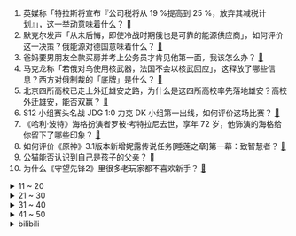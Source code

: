 1. 英媒称「特拉斯将宣布『公司税将从 19 %提高到 25 %，放弃其减税计划』」，这一举动意味着什么？ [:link:](https://www.zhihu.com/question/559466013)
2. 默克尔发声「从未后悔，即使冷战时期俄也是可靠的能源供应商」，如何评价这一决策？俄能源对德国意味着什么？ [:link:](https://www.zhihu.com/question/559426521)
3. 爸妈要男朋友全款买房并考上公务员才肯见他第一面，我该怎么办？ [:link:](https://www.zhihu.com/question/550231926)
4. 马克龙称「若俄对乌使用核武器，法国不会以核武回应」，这释放了哪些信息？西方对俄制裁的「底牌」是什么？ [:link:](https://www.zhihu.com/question/559449170)
5. 北京四所高校已走上外迁雄安之路，为什么是这四所高校率先落地雄安？高校外迁雄安，能否双赢？ [:link:](https://www.zhihu.com/question/558866817)
6. S12 小组赛头名战 JDG 1:0 力克 DK 小组第一出线，如何评价这场比赛？ [:link:](https://www.zhihu.com/question/559536762)
7. 《哈利·波特》海格扮演者罗彼·考特拉尼去世，享年 72 岁，他饰演的海格给你留下了哪些印象？ [:link:](https://www.zhihu.com/question/559515269)
8. 如何评价《原神》3.1版本新增妮露传说任务[睡莲之章]第一幕：致智慧者？ [:link:](https://www.zhihu.com/question/555889159)
9. 公猫能否认识到自己是孩子的父亲？ [:link:](https://www.zhihu.com/question/56747408)
10. 为什么《守望先锋2》里很多老玩家都不喜欢新手？ [:link:](https://www.zhihu.com/question/558573518)
<details>
<summary>11 ~ 20</summary>

11. 为什么在上海交大这种学校，也容易堕落得一塌糊涂？又该怎么自我拯救？ [:link:](https://www.zhihu.com/question/303130196)
12. 如何评价《一年一度喜剧大赛》第二季第四期？ [:link:](https://www.zhihu.com/question/559473927)
13. 普京称「目前已经完成动员 22 万余人，俄罗斯无意摧毁乌克兰」，哪些信息值得关注？ [:link:](https://www.zhihu.com/question/559497014)
14. 如何评价美剧 《指环王：力量之戒》第一季第八集（大结局）？ [:link:](https://www.zhihu.com/question/559363612)
15. S12 小组出线日 JDG 0:1 不敌 DK 遭遇世界赛首败，如何评价这场比赛？ [:link:](https://www.zhihu.com/question/559522274)
16. 今年十二岁，同龄人都喜欢追星，而我喜欢看《水浒传》。我该不该变得合群一些？ [:link:](https://www.zhihu.com/question/559363015)
17. 离23考研2个月时间，现阶段复习有什么需要注意的吗？ [:link:](https://www.zhihu.com/question/558396358)
18. 当你每天都很努力，然而没感觉到有回报，你会继续坚持下去吗？ [:link:](https://www.zhihu.com/question/559451772)
19. 是什么原因导致曾经爆火的铁观音，现竟「无人问津」？ [:link:](https://www.zhihu.com/question/553670319)
20. 自己正在变老的明显特征是什么？ [:link:](https://www.zhihu.com/question/557665060)
</details>
<details>
<summary>21 ~ 30</summary>

21. 坚持每天跑步五公里，两年后会有什么变化？ [:link:](https://www.zhihu.com/question/418315082)
22. 长沙拟规定生三孩及以上家庭每孩补贴 1 万，该项补贴的实施是出于对哪些方面的考虑？ [:link:](https://www.zhihu.com/question/547345908)
23. 如何看待 Gumayusi 采访称「八强最想遇到 TES，因为 Jackeylove 打的好」？ [:link:](https://www.zhihu.com/question/559296299)
24. 《赛博朋克：边缘行者》都2077年了，为什么露西还在抽传统香烟？ [:link:](https://www.zhihu.com/question/558027426)
25. 人脑类器官细胞首次被植入幼年大鼠大脑，证明了植入的人类神经元能够影响动物的行为，这一发现有哪些意义？ [:link:](https://www.zhihu.com/question/559251344)
26. 如果你半夜劲头很足，然后学习，且效率蛮高，你的室友却质问说：“白天干嘛去了？”该怎么办？ [:link:](https://www.zhihu.com/question/559130671)
27. 为什么我的猫从来没有发生踩奶这种行为？ [:link:](https://www.zhihu.com/question/473172300)
28. 家长称老师留「数 1 万粒米」作业全家出动，如何评价此事件？你还遇到过哪些奇葩作业？ [:link:](https://www.zhihu.com/question/559321854)
29. 为什么东吴面馆开不出苏州？ [:link:](https://www.zhihu.com/question/323640367)
30. 为什么职场中的老员工都不愿意带新员工，连主管都不愿意多教？ [:link:](https://www.zhihu.com/question/502392548)
</details>
<details>
<summary>31 ~ 40</summary>

31. 《千与千寻》中千寻为什么能一口咬定爸妈不在众猪当中？ [:link:](https://www.zhihu.com/question/494330163)
32. 摩根大通 CEO 警告称「欧洲已陷入经济衰退，明年年中将轮到美国」，如何解读这一信息？ [:link:](https://www.zhihu.com/question/558612871)
33. 有没有什么是考研前不知道，考研后才明白的事情呢？ [:link:](https://www.zhihu.com/question/551907944)
34. 怎么在一个月内让英语听力有明显的提高？ [:link:](https://www.zhihu.com/question/24706380)
35. 法拉利双 11 前夕抢开官方服装店，风衣售价超 4 万，汽车品牌为何钟爱跨界？这对奢侈品市场有何影响？ [:link:](https://www.zhihu.com/question/559325018)
36. 25岁转UI设计还晚吗? [:link:](https://www.zhihu.com/question/533829848)
37. 199 管理类联考都有哪些坑？ [:link:](https://www.zhihu.com/question/312937027)
38. 计算机专业大一学生，编程基础较差，有哪些有梯度的刷题网站或者 app 值得推荐? [:link:](https://www.zhihu.com/question/379919726)
39. 《叶问》四部电影中最能打的对手是谁？ [:link:](https://www.zhihu.com/question/362126132)
40. 英国财政大臣夸西·克沃滕在发布「迷你预算」引发金融动荡和保守党议员反对后被解职，如何看待此事？ [:link:](https://www.zhihu.com/question/559476838)
</details>
<details>
<summary>41 ~ 50</summary>

41. 做跨境电商，如何选择产品？ [:link:](https://www.zhihu.com/question/504146293)
42. 韩国宣布对朝鲜实施「单边制裁」，以应对朝鲜近期一系列军事行动。如何评价这一举措？有哪些信息值得注意？ [:link:](https://www.zhihu.com/question/559295905)
43. 幼儿园放学后大家都是怎么安排孩子时间的? [:link:](https://www.zhihu.com/question/462392757)
44. 美国再提供 7.25 亿美元对乌军事援助，这将对俄乌局势产生哪些影响？ [:link:](https://www.zhihu.com/question/559521548)
45. 鄱阳湖水位止跌回升，江西还将「旱」多久？干旱对鄱阳湖生态有何影响？我们该如何应对旱情？ [:link:](https://www.zhihu.com/question/559235747)
46. 北京 2023 年高考报名 11 月 1 日开始，有哪些信息值得关注？ [:link:](https://www.zhihu.com/question/559337519)
47. 拉尼娜事件持续影响，今年「冷冬」还是「暖冬」？还有哪些因素会影响冬季气候？ [:link:](https://www.zhihu.com/question/559446952)
48. 你是个会很在意别人的看法的人吗？ [:link:](https://www.zhihu.com/question/557565610)
49. 香水对你来说意味什么？ [:link:](https://www.zhihu.com/question/347959097)
50. 为什么《天气之子》男主跟《大鱼海棠》女主行为"相似"，但前者骂声少，而后者骂声多? [:link:](https://www.zhihu.com/question/353626685)
</details><details>
<summary>bilibili</summary>

1. 有的人死了，尸体都找不回来，《非常警事》主题曲发布，讲述禁毒战场的一起真案 [:link:](//www.bilibili.com/video/BV1id4y1i7fY)
2. 什么叫国产战争片天花板！《特级英雄黄继光》硬核影评 [:link:](//www.bilibili.com/video/BV17D4y1C7W5)
3. 《原神》角色演示-「妮露：莲舞纤姿」 [:link:](//www.bilibili.com/video/BV1AP411E773)
4. 别眨眼，三十秒夺走你的硬币 [:link:](//www.bilibili.com/video/BV1mB4y1j7tG)
5. 近半年时间制作的福州肉燕，我尽力了！ [:link:](//www.bilibili.com/video/BV1UW4y1J7V6)
6. 它没流量没上院线，却是今年最佳国产战争片！【特级英雄黄继光】 [:link:](//www.bilibili.com/video/BV1FT411N7uH)
7. 好久没吃过的街头拌水果，久违了兄弟们，我回归了。 [:link:](//www.bilibili.com/video/BV1yV4y1L77C)
8. “放屁模拟器” [:link:](//www.bilibili.com/video/BV1o8411W78n)
9. 不懂英语如何刺探英国情报？【硬核狠人40】 [:link:](//www.bilibili.com/video/BV1R44y1f7Yv)
10. 再见了我要去开滴滴 [:link:](//www.bilibili.com/video/BV1PB4y17726)
<details>
<summary>11 ~ 20</summary>

11. 如果有人装到了你擅长的领域，咱得这么做！ [:link:](//www.bilibili.com/video/BV1ed4y1i7SB)
12. 如何让人内疚一辈子 [:link:](//www.bilibili.com/video/BV1o24y197Zu)
13. 当你拍短视频拍着玩却不小心火了 [:link:](//www.bilibili.com/video/BV1gG41177Bj)
14. “我将无我，不负人民”，是不变的初心，更是坚定的行动！ [:link:](//www.bilibili.com/video/BV1ye4y1q79S)
15. 天生绝呸！ [:link:](//www.bilibili.com/video/BV1ie4y1E7u7)
16. Can’t take my eyes off you完整版视频来啦 [:link:](//www.bilibili.com/video/BV1R84y1B7jw)
17. 《明日方舟》EP - Rekindle [:link:](//www.bilibili.com/video/BV1hP41177cE)
18. 【𝟒𝐊】电锯人 OP：米津玄師「KICK BACK」【中字】 [:link:](//www.bilibili.com/video/BV1Ke4y1E7ub)
19. 全村唯一敢实名上网的男人 [:link:](//www.bilibili.com/video/BV1i44y1f7zv)
20. 当官方看到中国玩家聚会规模... [:link:](//www.bilibili.com/video/BV1uG4y1p7Wa)
</details>
<details>
<summary>21 ~ 30</summary>

21. 男子三军仪仗队退役复学，网友：教官在想这学员咋比我还标准 [:link:](//www.bilibili.com/video/BV1WW4y1H7ho)
22. 还有这种事？ [:link:](//www.bilibili.com/video/BV1tG411E7jy)
23. 她一开口，我人没了！【阅片无数Ⅱ 63】 [:link:](//www.bilibili.com/video/BV1Ye4y1E7GF)
24. 【阿斗】乔佛里婚礼现场领盒饭，千古一帝被自己作死！美剧史诗巨作《权力的游戏》第13期 [:link:](//www.bilibili.com/video/BV1Tm4y1P7Wf)
25. “有趣的微观世界，第一个分享给你” [:link:](//www.bilibili.com/video/BV1oG411E7Ks)
26. 【AI绘画】再次进化！novelai真官网版本解压即用 无需下载！这次1分钟内不用学也能会用 [:link:](//www.bilibili.com/video/BV1EV4y1L7dX)
27. 大学生的封校生活 [:link:](//www.bilibili.com/video/BV1XR4y197q6)
28. 猫 和 老 鼠 原 神 版 [:link:](//www.bilibili.com/video/BV1Pm4y1A7UK)
29. 锟斤拷�⊠是怎样炼成的——中文显示“⼊”门指南【柴知道】 [:link:](//www.bilibili.com/video/BV1cB4y177QR)
30. 20岁成熟男人的魅力如此四射！！！ [:link:](//www.bilibili.com/video/BV1ze4y1n721)
</details>
<details>
<summary>31 ~ 40</summary>

31. 未来还会失败很多次，但是成功只需要一次！ [:link:](//www.bilibili.com/video/BV1RP411P7G5)
32. 火力对决4/4 [:link:](//www.bilibili.com/video/BV1xV4y1L7UX)
33. 街头沙发实验，你会来坐吗？ [:link:](//www.bilibili.com/video/BV19g411Y7LB)
34. 突然撸一下猫，会是什么反应？ [:link:](//www.bilibili.com/video/BV1be4y1q7G9)
35. 你别拿我开刷呀 [:link:](//www.bilibili.com/video/BV1wD4y1C7Qf)
36. 外媒：《游戏王》作者高桥和希因救人溺亡 [:link:](//www.bilibili.com/video/BV1Hd4y1i7Vh)
37. 变色油墨我搞定了 [:link:](//www.bilibili.com/video/BV1jm4y1A77A)
38. 《让子弹飞》张麻子1句「怪谈」为何揭穿了黄四郎の虚伪？！10万字拆解07 [:link:](//www.bilibili.com/video/BV1tW4y1H7g5)
39. 一根火柴引发的脑洞，这才是真正的创意！ [:link:](//www.bilibili.com/video/BV18N4y1A75D)
40. 社死 [:link:](//www.bilibili.com/video/BV1YV4y1L7Mq)
</details>
<details>
<summary>41 ~ 50</summary>

41. 龙族《IVORY TOWER》完整版翻唱 [:link:](//www.bilibili.com/video/BV1rG411j7u9)
42. 连环整蛊！假装摔碎送给女友的iphone14，她看到后... [:link:](//www.bilibili.com/video/BV1AR4y1R7Ki)
43. 南昌.老三样  厨子探店¥181 [:link:](//www.bilibili.com/video/BV1kV4y1L7Z7)
44. 靠谱盘点146：LPL三个小组第一？先质疑，再道歉！Wunder：Faker为啥不理我？ [:link:](//www.bilibili.com/video/BV1jd4y117G2)
45. 顶级金枪鱼熟成15天，海中珍品极致风味！ [:link:](//www.bilibili.com/video/BV1wW4y1J7rv)
46. 这就是原神亲自藏的彩蛋吗？这直接去地下世界了啊！米忽悠你真会玩。 [:link:](//www.bilibili.com/video/BV1P8411s7Fu)
47. 【鬼谷闲谈】以核辐射为食的生物 [:link:](//www.bilibili.com/video/BV1o84y1B77y)
48. 社死！30岁生日当天，女友给我找了一群腰鼓队祝贺！ [:link:](//www.bilibili.com/video/BV1zG411E7Gw)
49. 00后做宿管阿姨是真快乐啊！ [:link:](//www.bilibili.com/video/BV12B4y1j7aS)
50. 这也太抽象了吧！！哈哈哈哈 [:link:](//www.bilibili.com/video/BV1B8411W72y)
</details>
<details>
<summary>51 ~ 60</summary>

51. 男子偷盗照顾小男孩，只因自己也有不幸的童年 [:link:](//www.bilibili.com/video/BV1td4y1i7Do)
52. 关于我家狗长得像余华老师这件事 [:link:](//www.bilibili.com/video/BV1LP41177jK)
53. 显卡装空调！4090改装空调外机，7000W制冷量极寒游戏！【科技达】 [:link:](//www.bilibili.com/video/BV1384y1z7P8)
54. 在英国大学新生周出摊儿，请全校吃煎饼果子 [:link:](//www.bilibili.com/video/BV1JD4y1k7cY)
55. 我是如何逐渐卡化的 [:link:](//www.bilibili.com/video/BV1YB4y1j7LP)
56. 别人真恩爱 我俩真怨种！ [:link:](//www.bilibili.com/video/BV1w14y1E71B)
57. 现在是怎么了！吃个泡面都这么内卷的吗！ [:link:](//www.bilibili.com/video/BV1714y1775m)
58. 这一战，他输的魂飞魄散，究极蜘蛛侠的悲惨大结局（上） [:link:](//www.bilibili.com/video/BV13G4y1n7xA)
59. 关于养猫不受重力影响这件事的副作用 [:link:](//www.bilibili.com/video/BV1VT411N71k)
60. 谢尔比家族血液里流淌着威士忌… [:link:](//www.bilibili.com/video/BV1tP41177Pm)
</details>
<details>
<summary>61 ~ 70</summary>

61. 张老师对不起！！！！！ [:link:](//www.bilibili.com/video/BV1Sg411Y7JL)
62. 【原魔】原神里怪物的台词语音，你听过吗？ [:link:](//www.bilibili.com/video/BV1te4y1E7kX)
63. 背着国徽去审判！这也太燃了吧！ [:link:](//www.bilibili.com/video/BV1ae411L78T)
64. 无处可逃，23位超毕业角色秒杀统辖矩阵 [:link:](//www.bilibili.com/video/BV1w14y1E7BX)
65. 好洗脑的耐久 [:link:](//www.bilibili.com/video/BV1AW4y1J7aE)
66. 中国经典撞色配色 | 审美提升 [:link:](//www.bilibili.com/video/BV1h8411W7e9)
67. 我的维吾尔语名字，翻译过来是翠花 [:link:](//www.bilibili.com/video/BV1hd4y1i7et)
68. 【C菌】彻底超出了人类认知的另类恐怖游戏《Scorn/蔑视》实况合集｜第一集 [:link:](//www.bilibili.com/video/BV12N4y1c72L)
69. 大家都想听我配这句“爹地啊～他才不是什么穷小子”来咯！最后有惊喜！ [:link:](//www.bilibili.com/video/BV1Q84y1B7Jj)
70. 这是我见过最为诡异，无法形容的游戏！（蔑视）〖游戏不止〗 [:link:](//www.bilibili.com/video/BV1we411L7fC)
</details>
<details>
<summary>71 ~ 80</summary>

71. 他们两个是谁，有谁认识吗？ [:link:](//www.bilibili.com/video/BV18d4y1i7qK)
72. 我们用三张4090点亮了五个8K电视！ [:link:](//www.bilibili.com/video/BV1VR4y1X7gt)
73. 上映时被叫“垃圾”！深度解析影史最伟大的科幻恐怖片之一《怪形》 [:link:](//www.bilibili.com/video/BV1sg411h7tY)
74. 深山中的一碗油泡蛋，让瘦小的妹子连干3碗饭！ [:link:](//www.bilibili.com/video/BV1GW4y1H7CK)
75. 【定格动画】两毛特效-棉花保鲜膜做个动态效果，真的是乱漂亮！刑天055驱逐舰 [:link:](//www.bilibili.com/video/BV1a44y1f7S3)
76. 边 缘 行 者 鲁 大 能 ！【BUG快乐阴人流#8】 [:link:](//www.bilibili.com/video/BV1vV4y1L7eb)
77. 又是一年盛夏，会偶尔想我吗丨刘志宏纪录片预告 [:link:](//www.bilibili.com/video/BV1jW4y1J7Au)
78. 细 狗 健 身 指 南 [:link:](//www.bilibili.com/video/BV1De41157J4)
79. 《怨种和大爷只有一线之隔》 [:link:](//www.bilibili.com/video/BV1cG411J7ex)
80. 「原神」他们虽然是配角，但他们的故事也很精彩！ [:link:](//www.bilibili.com/video/BV1Qt4y1c7Nm)
</details>
<details>
<summary>81 ~ 90</summary>

81. 【原神手书】赛诺「审判之眼」 [:link:](//www.bilibili.com/video/BV1td4y117pQ)
82. 什么叫身在地狱，我就是地狱！ 来一个赛博白骨精 [:link:](//www.bilibili.com/video/BV1qN4y1A76j)
83. 当 代 女 生 “刑 具” [:link:](//www.bilibili.com/video/BV1bG411j79p)
84. 24楼的孩子，你爸妈很伟大。也许我只能沉默，可湿润了眼眶！！！ [:link:](//www.bilibili.com/video/BV15B4y1j7ep)
85. 高能预警⚠️当我不小心把这四首歌串在一起…… [:link:](//www.bilibili.com/video/BV1KV4y1L7be)
86. 李甫西大夫到底有多强？优雅永不过时！ [:link:](//www.bilibili.com/video/BV1NV4y1L7gF)
87. 外婆说：日子太苦了，就吃点糖！【滇西小哥】 [:link:](//www.bilibili.com/video/BV1Ne4y1E7Np)
88. 我和张翰的爱情故事 [:link:](//www.bilibili.com/video/BV1TB4y177Mu)
89. ⚡无限火力1秒触发6次魔切是什么概念？⚡ [:link:](//www.bilibili.com/video/BV1UP411P7U6)
90. 我是寓言家 [:link:](//www.bilibili.com/video/BV1yK411Q7V4)
</details>
<details>
<summary>91 ~ 100</summary>

91. 花上一个月从零制作等身妮露 [:link:](//www.bilibili.com/video/BV1f14y187R5)
92. 倔强小猫永不屈服！ [:link:](//www.bilibili.com/video/BV16N4y1A7x2)
93. 无畏追梦，虎威小郎 之失意小伙梦想追上学长，最后终于实现了…… [:link:](//www.bilibili.com/video/BV1rN4y1c78X)
94. 男人过了20岁，才能听得懂这首歌！《我想要》 [:link:](//www.bilibili.com/video/BV1iK411Q7pq)
95. 虽然很不想承认，但这确实是我爸 [:link:](//www.bilibili.com/video/BV1eB4y1j7Fy)
96. 来自印度的ikun [:link:](//www.bilibili.com/video/BV1se411L7sG)
97. KFC新品辣条炸鸡到底好不好吃？ [:link:](//www.bilibili.com/video/BV1ye41157XY)
98. 卖掉哈雷和杜卡迪，我悟了..... [:link:](//www.bilibili.com/video/BV1WG411j7EL)
99. 吃完柚子的皮都扔了？下次不许这样了！一起来学做《柚子糖》 [:link:](//www.bilibili.com/video/BV1vG411j7Qr)
100. 当说话失去所有声母 [:link:](//www.bilibili.com/video/BV1jm4y1A7qA)
</details></details>